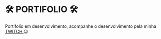 # 🛠️ PORTIFOLIO 🛠️

Portifolio em desenvolvimento, acompanhe o desenvolvimento pela minha [TWITCH ](https://www.twitch.tv/artchi3) 😉 

